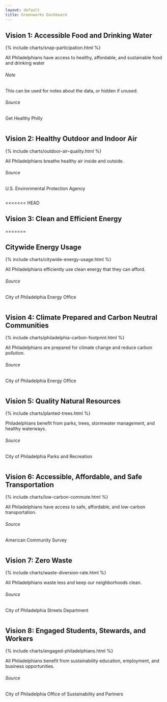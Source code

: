 ```yaml
---
layout: default
title: Greenworks Dashboard
---
```


<h2 class="ptl">Vision 1: Accessible Food and Drinking Water</h2>
<div class="row pbxl ptl">
  <div class="medium-16 column prxl">
    {% include charts/snap-participation.html %}
  </div>
  <div class="medium-8 column end">
    <aside class="related pll-mu">
      <!-- <h4>Vision</h4> -->
      <p>All Philadelphians have access to healthy, affordable, and sustainable food and drinking water</p>
			<h6>Note</h6>
			<p>This can be used for notes about the data, or hidden if unused.</p>
	  	<h6>Source</h6>
	  	<p>Get Healthy Philly</p>
    </aside>
  </div>
</div>

<h2>Vision 2: Healthy Outdoor and Indoor Air</h2>
<div class="row pbxl ptl">
  <div class="medium-16 column prxl">
    {% include charts/outdoor-air-quality.html %}
  </div>
  <div class="medium-8 column end">
    <aside class="related pll-mu">
      <!-- <h4>Vision</h4> -->
      <p>All Philadelphians breathe healthy air inside and outside.</p>
			<!-- <h6>Note</h6>
	    <p></p> -->
			<h6>Source</h6>
	  	<p>U.S. Environmental Protection Agency</p>
    </aside>
  </div>
</div>

<<<<<<< HEAD
<h2>Vision 3: Clean and Efficient Energy</h2>
<div class="row pbxl ptl">
  <div class="medium-16 column prxl">
=======
<h2>Citywide Energy Usage</h2>
<div class="row pbl">
  <div class="medium-16 column">
    {% include charts/citywide-energy-usage.html %}
  </div>
  <div class="medium-8 column end">
    <aside class="related pll-mu">
      <!-- <h4>Vision</h4> -->
      <p>All Philadelphians efficiently use clean energy that they can afford.</p>
			<!-- <h6>Note</h6>
			<p></p> -->
	  	<h6>Source</h6>
	  	<p>City of Philadelphia Energy Office</p>
    </aside>
  </div>
</div>

<h2>Vision 4: Climate Prepared and Carbon Neutral Communities</h2>
<div class="row pbxl ptl">
  <div class="medium-16 column prxl">
    {% include charts/philadelphia-carbon-footprint.html %}
  </div>
  <div class="medium-8 column end">
    <aside class="related pll-mu">
    <!-- <h4>Vision</h4> -->
	  	<p>All Philadelphians are prepared for climate change and reduce carbon pollution.</p>
	  	<!-- <h6>Note</h6>
      <p></p> -->
	  	<h6>Source</h6>
	  	<p>City of Philadelphia Energy Office</p>
    </aside>
  </div>
</div>

<h2>Vision 5: Quality Natural Resources</h2>
<div class="row pbxl ptl">
  <div class="medium-16 column prxl">
    {% include charts/planted-trees.html %}
  </div>
  <div class="medium-8 column end">
    <aside class="related pll-mu">
    <!-- <h4>Vision</h4> -->
	  	<p>Philadelphians benefit from  parks, trees, stormwater management, and healthy waterways.</p>
	  	<!-- <h6>Note</h6>
      <p></p> -->
	  	<h6>Source</h6>
	  	<p>City of Philadelphia Parks and Recreation</p>
    </aside>
  </div>
</div>

<h2>Vision 6: Accessible, Affordable, and Safe Transportation</h2>
<div class="row pbxl ptl">
  <div class="medium-16 column prxl">
    {% include charts/low-carbon-commute.html %}
  </div>
  <div class="medium-8 column end">
    <aside class="related pll-mu">
    <!-- <h4>Vision</h4> -->
	  	<p>All Philadelphians have access to safe, affordable, and low-carbon transportation.</p>
	  	<!-- <h6>Note</h6>
      <p></p> -->
	  	<h6>Source</h6>
	  	<p>American Community Survey</p>
    </aside>
  </div>
</div>

<h2>Vision 7: Zero Waste</h2>
<div class="row pbxl ptl">
  <div class="medium-16 column prxl">
    {% include charts/waste-diversion-rate.html %}
  </div>
  <div class="medium-8 column end">
    <aside class="related pll-mu">
    	<!-- <h4>Vision</h4> -->
	  	<p>All Philadelphians waste less and keep our neighborhoods clean.</p>
		  <!-- <h6>Note</h6>
	    <p></p> -->
	  	<h6>Source</h6>
	  	<p>City of Philadelphia Streets Department</p>
    </aside>
  </div>
</div>

<h2>Vision 8: Engaged Students, Stewards, and Workers</h2>
<div class="row pbxl ptl">
  <div class="medium-16 column prxl">
    {% include charts/engaged-philadelphians.html %}
  </div>
  <div class="medium-8 column end">
    <aside class="related pll-mu">
	  	<p>All Philadelphians benefit from sustainability education, employment, and business opportunities.</p>
	  	<!-- <h6>Note</h6>
      <p></p> -->
	  	<h6>Source</h6>
	  	<p>City of Philadelphia Office of Sustainability and Partners</p>
    </aside>
  </div>
</div>

